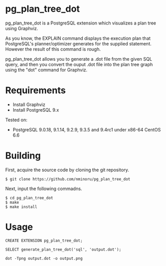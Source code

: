 pg_plan_tree_dot
================

pg_plan_tree_dot is a PostgreSQL extension which visualizes a plan tree using Graphviz.

As you know, the EXPLAIN command displays the execution plan that PostgreSQL's planner/optimizer generates for the supplied statement.
However the result of this command is rough.

pg_plan_tree_dot allows you to generate a .dot file from the given SQL query, and then you convert the ouput .dot file into the plan tree graph using the "dot" command for Graphviz. 

Requirements
============

- Install Graphviz
- Install PostgreSQL 9.x

Tested on:

- PostgreSQL 9.0.18, 9.1.14, 9.2.9, 9.3.5 and 9.4rc1 under x86-64 CentOS 6.6

Building
========

First, acquire the source code by cloning the git repository.

    $ git clone https://github.com/nminoru/pg_plan_tree_dot

Next, input the following commadns.

    $ cd pg_plan_tree_dot
    $ make
    $ make install

Usage 
=====

    CREATE EXTENSION pg_plan_tree_dot;

    SELECT generate_plan_tree_dot('sql', 'output.dot');

    dot -Tpng output.dot -o output.png
